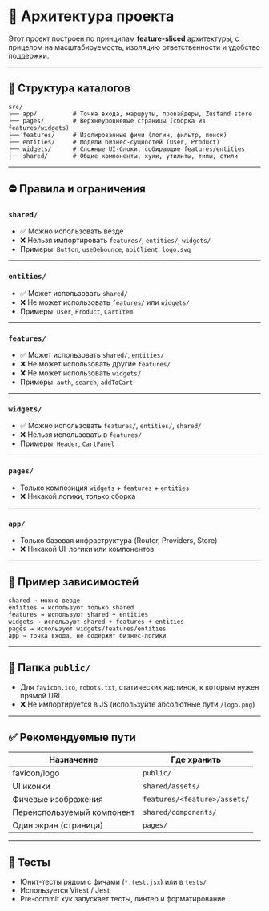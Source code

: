 # 🧱 Архитектура проекта

Этот проект построен по принципам **feature-sliced** архитектуры, с прицелом на масштабируемость, изоляцию ответственности и удобство поддержки.

---

## 📁 Структура каталогов

```
src/
├── app/          # Точка входа, маршруты, провайдеры, Zustand store
├── pages/        # Верхнеуровневые страницы (сборка из features/widgets)
├── features/     # Изолированные фичи (логин, фильтр, поиск)
├── entities/     # Модели бизнес-сущностей (User, Product)
├── widgets/      # Сложные UI-блоки, собирающие features/entities
├── shared/       # Общие компоненты, хуки, утилиты, типы, стили
```

---

## ⛔ Правила и ограничения

### `shared/`
- ✅ Можно использовать везде
- ❌ Нельзя импортировать `features/`, `entities/`, `widgets/`
- Примеры: `Button`, `useDebounce`, `apiClient`, `logo.svg`

---

### `entities/`
- ✅ Может использовать `shared/`
- ❌ Не может использовать `features/` или `widgets/`
- Примеры: `User`, `Product`, `CartItem`

---

### `features/`
- ✅ Может использовать `shared/`, `entities/`
- ❌ Не может использовать другие `features/`
- ❌ Не может использовать `widgets/`
- Примеры: `auth`, `search`, `addToCart`

---

### `widgets/`
- ✅ Можно использовать `features/`, `entities/`, `shared/`
- ❌ Нельзя использовать в `features/`
- Примеры: `Header`, `CartPanel`

---

### `pages/`
- Только композиция `widgets` + `features` + `entities`
- ❌ Никакой логики, только сборка

---

### `app/`
- Только базовая инфраструктура (Router, Providers, Store)
- ❌ Никакой UI-логики или компонентов

---

## 🔗 Пример зависимостей

```
shared → можно везде
entities → используют только shared
features → используют shared + entities
widgets → используют shared + features + entities
pages → используют widgets/features/entities
app → точка входа, не содержит бизнес-логики
```

---

## 📂 Папка `public/`

- Для `favicon.ico`, `robots.txt`, статических картинок, к которым нужен прямой URL
- ❌ Не импортируется в JS (используйте абсолютные пути `/logo.png`)

---

## ✅ Рекомендуемые пути

| Назначение              | Где хранить                   |
|--------------------------|-------------------------------|
| favicon/logo             | `public/`                     |
| UI иконки                | `shared/assets/`              |
| Фичевые изображения      | `features/<feature>/assets/`  |
| Переиспользуемый компонент | `shared/components/`        |
| Один экран (страница)    | `pages/`                      |

---

## 🧪 Тесты

- Юнит-тесты рядом с фичами (`*.test.jsx`) или в `tests/`
- Используется Vitest / Jest
- Pre-commit хук запускает тесты, линтер и форматирование
